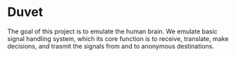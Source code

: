 # Duvet

The goal of this project is to emulate the human brain.
We emulate basic signal handling system, which its core
function is to receive, translate, make decisions, and trasmit 
the signals from and to anonymous destinations.
